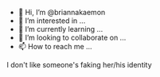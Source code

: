 - 👋 Hi, I’m @briannakaemon
- 👀 I’m interested in ...
- 🌱 I’m currently learning ...
- 💞️ I’m looking to collaborate on ...
- 📫 How to reach me ...

<!---
briannakaemon/briannakaemon is a ✨ special ✨ repository because its `README.md` (this file) appears on your GitHub profile.
You can click the Preview link to take a look at your changes.
--->I don't like someone's faking her/his identity 
